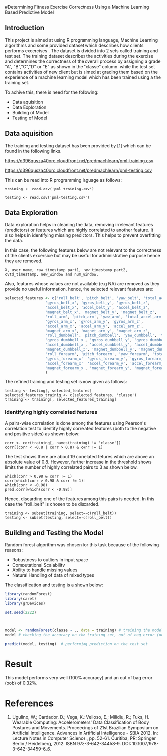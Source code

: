 #Determining Fitness Exercise Correctness Using a Machine Learning Based Predictive Model

## Introduction

This project is aimed at using R programming language, Machine Learning algorithms and some provided dataset which describes how clients performs excercises
. The dataset is divided into 2 sets called training and test set. The training dataset describes the activities during the exercise and determines the correctness of the overall process
by assigning a grade "A", "B","C","D" or "E" as shown in the "classe" column. while the test set contains activities of new client but
is aimed at grading them based on the experience of a machine learning model which has been trained using a the training set.

To achive this, there is need for the following:

* Data aquisition
* Data Exploration
* Building of Model
* Testing of Model

## Data aquisition
The training and testing dataset has been provided by [1] which can be found in the following links.

https://d396qusza40orc.cloudfront.net/predmachlearn/pml-training.csv

https://d396qusza40orc.cloudfront.net/predmachlearn/pml-testing.csv

This can be read into R programming laguage as follows:
```
training <- read.csv('pml-training.csv')

testing <- read.csv('pml-testing.csv')
```
## Data Exploration
Data exploration helps in cleaning the data, removing irrelevant features (predictors) or features which are highly correlated to another feature. It also helps in identifying missing predictors. This helps to prevent overfitting the data. 

In this case, the following features below are not relevant to the correctness of the clients excersice but may be useful for administrative purpose hence they are removed.
```
X, user_name, raw_timestamp_part1, raw_timestamp_part2, cvtd_timestamp, new_window and num_window.
```
Also, features whose values are not available (e.g NA) are removed as they provide no useful information. hence, the selected relevant features are:

```R
selected_features <- c('roll_belt', 'pitch_belt', 'yaw_belt', 'total_accel_belt',
                  'gyros_belt_x', 'gyros_belt_y', 'gyros_belt_z',
                  'accel_belt_x', 'accel_belt_y', 'accel_belt_z',
                  'magnet_belt_x', 'magnet_belt_y', 'magnet_belt_z',
                  'roll_arm', 'pitch_arm', 'yaw_arm', 'total_accel_arm',
                  'gyros_arm_x', 'gyros_arm_y', 'gyros_arm_z',
                  'accel_arm_x', 'accel_arm_y', 'accel_arm_z',
                  'magnet_arm_x', 'magnet_arm_y', 'magnet_arm_z',
                  'roll_dumbbell', 'pitch_dumbbell', 'yaw_dumbbell', 'total_accel_dumbbell',
                  'gyros_dumbbell_x', 'gyros_dumbbell_y', 'gyros_dumbbell_z',
                  'accel_dumbbell_x', 'accel_dumbbell_y', 'accel_dumbbell_z',
                  'magnet_dumbbell_x', 'magnet_dumbbell_y', 'magnet_dumbbell_z',
                  'roll_forearm', 'pitch_forearm', 'yaw_forearm', 'total_accel_forearm',
                  'gyros_forearm_x', 'gyros_forearm_y', 'gyros_forearm_z',
                  'accel_forearm_x', 'accel_forearm_y', 'accel_forearm_z',
                  'magnet_forearm_x', 'magnet_forearm_y', 'magnet_forearm_z'
                  )
```

The refined training and testing set is now given as follows:

```
testing <- testing[, selected_features]
selected_features_trainig <- c(selected_features, 'classe')
training <- training[, selected_features_training]
```

### Identifying highly correlated features
A pairs-wise correlation is done among the features using Pearson's correlation test to identify highly correlated features (both to the negative and positive sides) as shown below:
```
corr <- cor(training[, names(training) != 'classe'])
corr[(corr < -0.8 | corr > 0.8) & corr != 1]
```
The test shows there are about 19 correlated fetures which are above an absolute value of 0.8. However, further increase in the threshold shows limits the number of highly correlated pairs to 3 as shown below.
```
which(corr > 0.98 & corr != 1)
corr[which(corr > 0.98 & corr != 1)]
which(corr < -0.98)
pred.corr[which(corr < -0.98)]
```
Hence, discarding one of the features among this pairs is needed. In this case the "roll_belt" is chosen to be discarded.
```
training <- subset(training, select=-c(roll_belt))
testing <- subset(testing, select=-c(roll_belt))
```
## Building and Testing the Model
Random forest algorithm was chosen for this task because of the following reasons:
* Robustness to outliers in input space
* Computational Scalability
* Ability to handle missing values
* Natural Handling of data of mixed types

The classification and testing is a shown below:

```R
library(randomForest)
library(caret)
library(grDevices)

set.seed(2222)



model <- randomForest(classe ~ ., data = training) # training the model
model # checking the accuracy on the training set, out of bag error (oob) and confusion matrix 

predict(model, testing)  # performing prediction on the test set
```
# Result
This model performs very well (100% accuracy) and an out of bag error (oob) of 0.32%.

# References
1. Ugulino, W.; Cardador, D.; Vega, K.; Velloso, E.; Milidiu, R.; Fuks, H. Wearable Computing: Accelerometers' Data Classification of Body Postures and Movements. Proceedings of 21st Brazilian Symposium on Artificial Intelligence. Advances in Artificial Intelligence - SBIA 2012. In: Lecture Notes in Computer Science., pp. 52-61. Curitiba, PR: Springer Berlin / Heidelberg, 2012. ISBN 978-3-642-34458-9. DOI: 10.1007/978-3-642-34459-6_6. 
